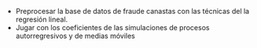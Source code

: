 
- Preprocesar la base de datos de fraude canastas con las técnicas del la regresión lineal.
- Jugar con los coeficientes de las simulaciones de procesos autorregresivos y de medias móviles